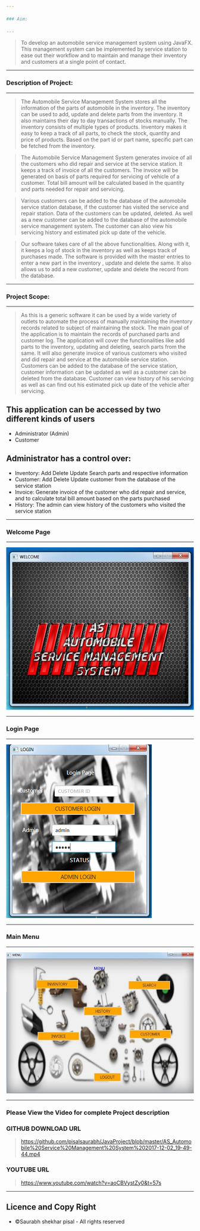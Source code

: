 ```yaml
---

### Aim:

---
```


> To develop an automobile service management system using JavaFX. This management system can be implemented by service station to ease out their workflow and to maintain and manage their inventory and customers at a single point of contact.

---

### Description of Project:

---

> The Automobile Service Management System stores all the information of the parts of automobile in the inventory. The inventory can be used to add, update and delete parts from the inventory.
It also maintains their day to day transactions of stocks manually. The inventory consists of multiple types of products. Inventory makes it easy to keep a track of all parts, to check the stock, quantity and price of products. Based on the part id or part name, specific part can be fetched from the inventory.


> The Automobile Service Management System generates invoice of all the customers who did repair and service at the service station. It keeps a track of invoice of all the customers. The invoice will be generated on basis of parts required for servicing of vehicle of a customer. Total bill amount will be calculated based in the quantity and parts needed for repair and servicing.

> Various customers can be added to the database of the automobile service station database, if the customer has visited the service and repair station. Data of the customers can be updated, deleted. As well as a new customer can be added to the database of the automobile service management system.
The customer can also view his servicing history and estimated pick up date of the vehicle.


> Our software takes care of all the above functionalities. Along with it, it keeps a log of stock in the inventory as well as keeps track of purchases made.
The software is provided with the master entries  to enter a new part in the inventory , update and delete the same. It also allows us to add a new customer, update and delete the record from the database.

---

### Project Scope: 

---

> As this is a generic software it can be used by a wide variety of outlets to automate the process of manually maintaining the inventory records related to subject of maintaining the stock.
The main goal of the application is to maintain the records of purchased parts and customer log.
The application will cover the functionalities like add parts to the inventory, updating and deleting, search parts from the same. It will also generate invoice of various customers who visited and did repair and service at the automobile service station. Customers can be added to the database of the service station, customer information can be updated as well as a customer can be deleted from the database. Customer can view history of his servicing as well as can find out his estimated pick up date of the vehicle after servicing.

## This application can be accessed by two different kinds of users

* Administrator (Admin)
* Customer

## Administrator has a control over:

* Inventory: Add Delete Update Search parts and respective information
* Customer: Add Delete Update customer from the database of the service station
* Invoice: Generate invoice of the customer who did repair and service, and to calculate total bill amount based on the parts purchased
* History: The admin can view history of the customers who visited the service station

---

### Welcome Page

---

![WELCOME.jpg](IMAGES/WELCOME.jpg "Welcome page")

---

### Login Page

---

![LOGIN.png](IMAGES/LOGIN.png "Login page")

---

### Main Menu

---

![MENU.jpg](IMAGES/MENU.jpg "MENU page")

---

### Please View the Video for complete Project description

### GITHUB DOWNLOAD URL
> https://github.com/pisalsaurabh/JavaProject/blob/master/AS_Automobile%20Service%20Management%20System%202017-12-02_19-49-44.mp4

### YOUTUBE URL

> https://www.youtube.com/watch?v=aoCBVystZy0&t=57s

---

## Licence and Copy Right

* ©Saurabh shekhar pisal - All rights reserved

